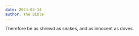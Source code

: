 ```yaml
---
date: 2024-03-14
author: The Bible
---
```


Therefore be as shrewd as snakes, and as innocent as doves.
